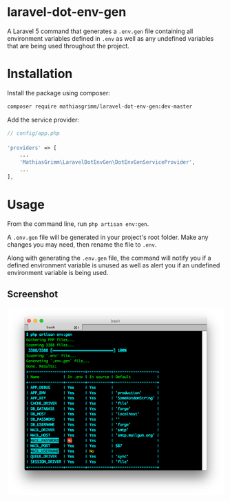 # laravel-dot-env-gen
A Laravel 5 command that generates a `.env.gen` file containing all environment
variables defined in `.env` as well as any undefined variables that are being
used throughout the project.

# Installation

Install the package using composer:

```bash
composer require mathiasgrimm/laravel-dot-env-gen:dev-master
```

Add the service provider:

```php
// config/app.php

'providers' => [
	...
	'MathiasGrimm\LaravelDotEnvGen\DotEnvGenServiceProvider',
	...
],
```

# Usage

From the command line, run `php artisan env:gen`.

A `.env.gen` file will be generated in your project's root folder. Make any
changes you may need, then rename the file to `.env`.

Along with generating the `.env.gen` file, the command will notify you if a
defined environment variable is unused as well as alert you if an undefined
environment variable is being used.

## Screenshot

![Screenshot](screenshot.png)
